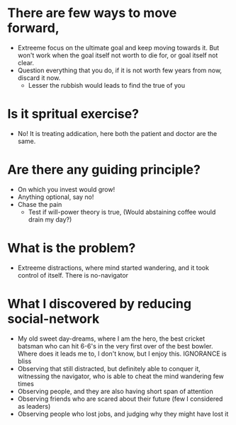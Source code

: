 # There are few ways to move forward,
  * Extreeme focus on the ultimate goal and keep moving towards it. But won't work when the goal itself not worth to die for, or goal itself not clear.
  * Question everything that you do, if it is not worth few years from now, discard it now.
    * Lesser the rubbish would leads to find the true of you

# Is it spritual exercise?
* No! It is treating addication, here both the patient and doctor are the same.

# Are there any guiding principle?
* On which you invest would grow!
* Anything optional, say no!
* Chase the pain
  * Test if will-power theory is true, (Would abstaining coffee would drain my day?)

# What is the problem?
  * Extreeme distractions, where mind started wandering, and it took control of itself. There is no-navigator

# What I discovered by reducing social-network
  * My old sweet day-dreams, where I am the hero, the best cricket batsman who can hit 6-6's in the very first over of the best bowler. Where does it leads me to, I don't know, but I enjoy this. IGNORANCE is bliss
  * Observing that still distracted, but definitely able to conquer it, witnessing the navigator, who is able to cheat the mind wandering few times
  * Observing people, and they are also having short span of attention
  * Observing friends who are scared about their future (few I considered as leaders)
  * Observing people who lost jobs, and judging why they might have lost it


